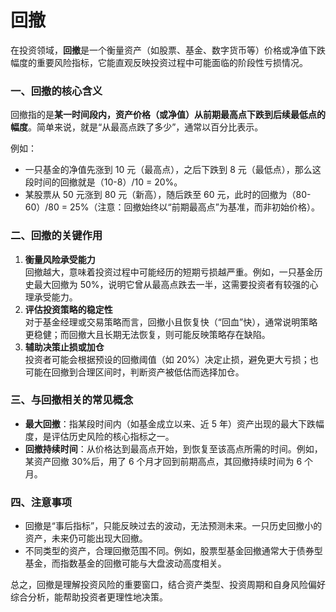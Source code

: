 # 回撤

在投资领域，**回撤**是一个衡量资产（如股票、基金、数字货币等）价格或净值下跌幅度的重要风险指标，它能直观反映投资过程中可能面临的阶段性亏损情况。
### 一、回撤的核心含义
回撤指的是**某一时间段内，资产价格（或净值）从前期最高点下跌到后续最低点的幅度**。简单来说，就是“从最高点跌了多少”，通常以百分比表示。

例如：
- 一只基金的净值先涨到 10 元（最高点），之后下跌到 8 元（最低点），那么这段时间的回撤就是（10-8）/10 = 20%。
- 某股票从 50 元涨到 80 元（新高），随后跌至 60 元，此时的回撤为（80-60）/80 = 25%（注意：回撤始终以“前期最高点”为基准，而非初始价格）。

### 二、回撤的关键作用

1. **衡量风险承受能力**  
   回撤越大，意味着投资过程中可能经历的短期亏损越严重。例如，一只基金历史最大回撤为 50%，说明它曾从最高点跌去一半，这需要投资者有较强的心理承受能力。
2. **评估投资策略的稳定性**  
   对于基金经理或交易策略而言，回撤小且恢复快（“回血”快），通常说明策略更稳健；而回撤大且长期无法恢复，则可能反映策略存在缺陷。
3. **辅助决策止损或加仓**  
   投资者可能会根据预设的回撤阈值（如 20%）决定止损，避免更大亏损；也可能在回撤到合理区间时，判断资产被低估而选择加仓。

### 三、与回撤相关的常见概念
- **最大回撤**：指某段时间内（如基金成立以来、近 5 年）资产出现的最大下跌幅度，是评估历史风险的核心指标之一。
- **回撤持续时间**：从价格达到最高点开始，到恢复至该高点所需的时间。例如，某资产回撤 30%后，用了 6 个月才回到前期高点，其回撤持续时间为 6 个月。

### 四、注意事项
- 回撤是“事后指标”，只能反映过去的波动，无法预测未来。一只历史回撤小的资产，未来仍可能出现大回撤。
- 不同类型的资产，合理回撤范围不同。例如，股票型基金回撤通常大于债券型基金，而指数基金的回撤可能与大盘波动高度相关。

总之，回撤是理解投资风险的重要窗口，结合资产类型、投资周期和自身风险偏好综合分析，能帮助投资者更理性地决策。